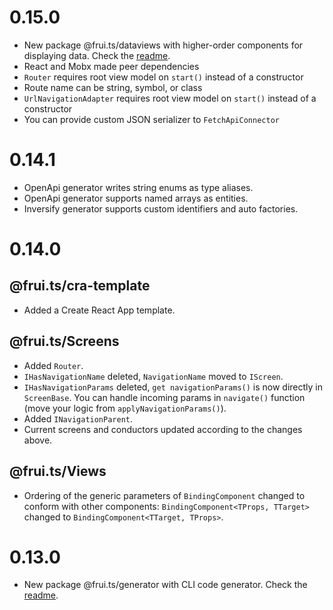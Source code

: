 # 0.15.0

- New package @frui.ts/dataviews with higher-order components for displaying data. Check the [readme](./packages/dataviews/README.md).
- React and Mobx made peer dependencies
- `Router` requires root view model on `start()` instead of a constructor
- Route name can be string, symbol, or class
- `UrlNavigationAdapter` requires root view model on `start()` instead of a constructor
- You can provide custom JSON serializer to `FetchApiConnector`

# 0.14.1

- OpenApi generator writes string enums as type aliases.
- OpenApi generator supports named arrays as entities.
- Inversify generator supports custom identifiers and auto factories.

# 0.14.0

## @frui.ts/cra-template

- Added a Create React App template.

## @frui.ts/Screens

- Added `Router`.
- `IHasNavigationName` deleted, `NavigationName` moved to `IScreen`.
- `IHasNavigationParams` deleted, `get navigationParams()` is now directly in `ScreenBase`. You can handle incoming params in `navigate()` function (move your logic from `applyNavigationParams()`).
- Added `INavigationParent`.
- Current screens and conductors updated according to the changes above.

## @frui.ts/Views

- Ordering of the generic parameters of `BindingComponent` changed to conform with other components: `BindingComponent<TProps, TTarget>` changed to `BindingComponent<TTarget, TProps>`.

# 0.13.0

- New package @frui.ts/generator with CLI code generator. Check the [readme](./packages/generator/README.md).
